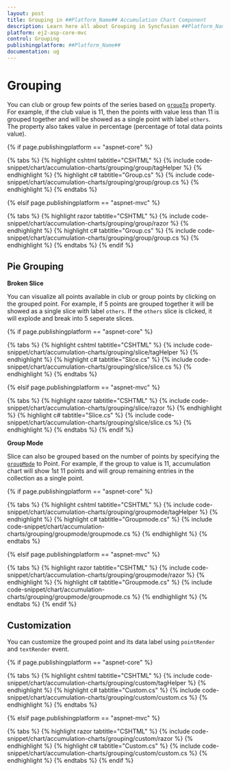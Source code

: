 ```yaml
---
layout: post
title: Grouping in ##Platform_Name## Accumulation Chart Component
description: Learn here all about Grouping in Syncfusion ##Platform_Name## Accumulation Chart component of Syncfusion Essential JS 2 and more.
platform: ej2-asp-core-mvc
control: Grouping
publishingplatform: ##Platform_Name##
documentation: ug
---
```


<!-- markdownlint-disable MD036 -->

# Grouping

You can club or group few points of the series based on [`groupTo`](https://help.syncfusion.com/cr/aspnetcore-js2/Syncfusion.EJ2.Charts.AccumulationSeries.html#Syncfusion_EJ2_Charts_AccumulationSeries_GroupTo) property. For example, if the club value is 11, then the points with value less than 11 is grouped together and will be showed as a single point with label `others`. The property also takes value in percentage (percentage of total data points value).

{% if page.publishingplatform == "aspnet-core" %}

{% tabs %}
{% highlight cshtml tabtitle="CSHTML" %}
{% include code-snippet/chart/accumulation-charts/grouping/group/tagHelper %}
{% endhighlight %}
{% highlight c# tabtitle="Group.cs" %}
{% include code-snippet/chart/accumulation-charts/grouping/group/group.cs %}
{% endhighlight %}
{% endtabs %}

{% elsif page.publishingplatform == "aspnet-mvc" %}

{% tabs %}
{% highlight razor tabtitle="CSHTML" %}
{% include code-snippet/chart/accumulation-charts/grouping/group/razor %}
{% endhighlight %}
{% highlight c# tabtitle="Group.cs" %}
{% include code-snippet/chart/accumulation-charts/grouping/group/group.cs %}
{% endhighlight %}
{% endtabs %}
{% endif %}



## Pie Grouping

**Broken Slice**

You can visualize all points available in club or group points by clicking on the grouped point. For example, if 5 points are grouped together it will be showed as a single slice with label `others`. If the `others` slice is clicked, it will explode and break into 5 seperate slices.

{% if page.publishingplatform == "aspnet-core" %}

{% tabs %}
{% highlight cshtml tabtitle="CSHTML" %}
{% include code-snippet/chart/accumulation-charts/grouping/slice/tagHelper %}
{% endhighlight %}
{% highlight c# tabtitle="Slice.cs" %}
{% include code-snippet/chart/accumulation-charts/grouping/slice/slice.cs %}
{% endhighlight %}
{% endtabs %}

{% elsif page.publishingplatform == "aspnet-mvc" %}

{% tabs %}
{% highlight razor tabtitle="CSHTML" %}
{% include code-snippet/chart/accumulation-charts/grouping/slice/razor %}
{% endhighlight %}
{% highlight c# tabtitle="Slice.cs" %}
{% include code-snippet/chart/accumulation-charts/grouping/slice/slice.cs %}
{% endhighlight %}
{% endtabs %}
{% endif %}



**Group Mode**

Slice can also be grouped based on the number of points by specifying the [`groupMode`](https://help.syncfusion.com/cr/aspnetcore-js2/Syncfusion.EJ2.Charts.AccumulationSeries.html#Syncfusion_EJ2_Charts_AccumulationSeries_GroupMode) to Point. For example, if the group to value is 11, accumulation chart will show 1st 11 points and will group remaining entries in the collection as a single point.

{% if page.publishingplatform == "aspnet-core" %}

{% tabs %}
{% highlight cshtml tabtitle="CSHTML" %}
{% include code-snippet/chart/accumulation-charts/grouping/groupmode/tagHelper %}
{% endhighlight %}
{% highlight c# tabtitle="Groupmode.cs" %}
{% include code-snippet/chart/accumulation-charts/grouping/groupmode/groupmode.cs %}
{% endhighlight %}
{% endtabs %}

{% elsif page.publishingplatform == "aspnet-mvc" %}

{% tabs %}
{% highlight razor tabtitle="CSHTML" %}
{% include code-snippet/chart/accumulation-charts/grouping/groupmode/razor %}
{% endhighlight %}
{% highlight c# tabtitle="Groupmode.cs" %}
{% include code-snippet/chart/accumulation-charts/grouping/groupmode/groupmode.cs %}
{% endhighlight %}
{% endtabs %}
{% endif %}



## Customization

You can customize the grouped point and its data label using `pointRender` and `textRender` event.

{% if page.publishingplatform == "aspnet-core" %}

{% tabs %}
{% highlight cshtml tabtitle="CSHTML" %}
{% include code-snippet/chart/accumulation-charts/grouping/custom/tagHelper %}
{% endhighlight %}
{% highlight c# tabtitle="Custom.cs" %}
{% include code-snippet/chart/accumulation-charts/grouping/custom/custom.cs %}
{% endhighlight %}
{% endtabs %}

{% elsif page.publishingplatform == "aspnet-mvc" %}

{% tabs %}
{% highlight razor tabtitle="CSHTML" %}
{% include code-snippet/chart/accumulation-charts/grouping/custom/razor %}
{% endhighlight %}
{% highlight c# tabtitle="Custom.cs" %}
{% include code-snippet/chart/accumulation-charts/grouping/custom/custom.cs %}
{% endhighlight %}
{% endtabs %}
{% endif %}

